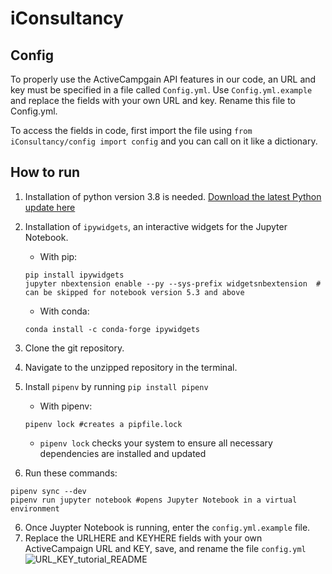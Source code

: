 # iConsultancy

## Config
To properly use the ActiveCampgain API features in our code, an URL and key must be specified in a file called `Config.yml`. Use `Config.yml.example` and replace the fields with your own URL and key. Rename this file to Config.yml.

To access the fields in code, first import the file using ```from iConsultancy/config import config``` and you can call on it like a dictionary.

## How to run
1. Installation of python version 3.8 is needed. [Download the latest Python update here](https://www.python.org/)
2. Installation of `ipywidgets`, an interactive widgets for the Jupyter Notebook.
   - With pip:
    ```
    pip install ipywidgets
    jupyter nbextension enable --py --sys-prefix widgetsnbextension  # can be skipped for notebook version 5.3 and above
    ```
    - With conda:
    ```
    conda install -c conda-forge ipywidgets
    ```
3. Clone the git repository.
4. Navigate to the unzipped repository in the terminal.
5. Install `pipenv` by running `pip install pipenv`
   - With pipenv: 
   ```
   pipenv lock #creates a pipfile.lock
   ```
   - `pipenv lock` checks your system to ensure all necessary dependencies are installed and updated

6. Run these commands:
```
pipenv sync --dev
pipenv run jupyter notebook #opens Jupyter Notebook in a virtual environment
```
6. Once Juypter Notebook is running, enter the `config.yml.example` file.
7. Replace the URLHERE and KEYHERE fields with your own ActiveCampaign URL and KEY, save, and rename the file `config.yml`
![URL_KEY_tutorial_README](.gif)
